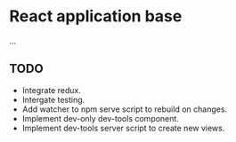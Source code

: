 # React application base
...

## TODO
- Integrate redux.
- Intergate testing.
- Add watcher to npm serve script to rebuild on changes.
- Implement dev-only dev-tools component.
- Implement dev-tools server script to create new views.
